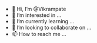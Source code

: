 - 👋 Hi, I’m @Vikrampate
- 👀 I’m interested in ...
- 🌱 I’m currently learning ...
- 💞️ I’m looking to collaborate on ...
- 📫 How to reach me ...

<!---
Vikrampate/Vikrampate is a ✨ special ✨ repository because its `README.md` (this file) appears on your GitHub profile.
You can click the Preview link to take a look at your changes.
--->
